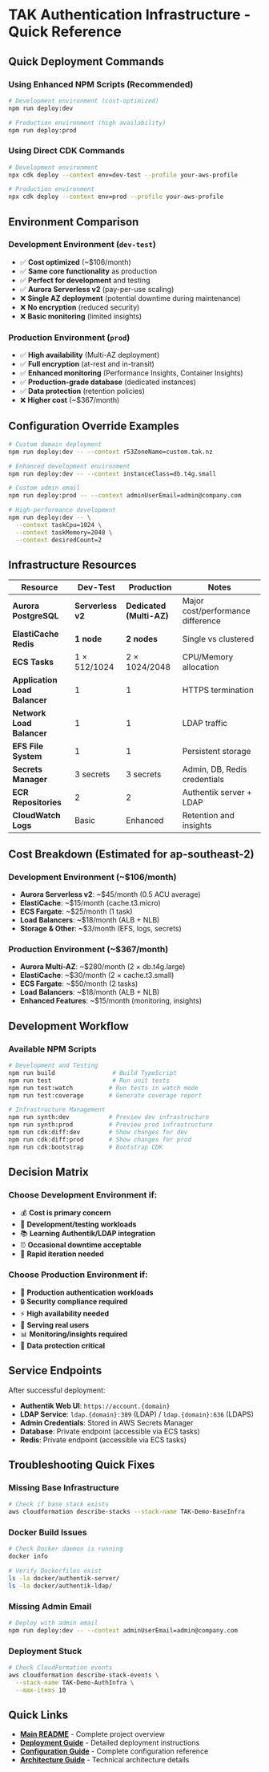 # TAK Authentication Infrastructure - Quick Reference

## Quick Deployment Commands

### Using Enhanced NPM Scripts (Recommended)
```bash
# Development environment (cost-optimized)
npm run deploy:dev

# Production environment (high availability)
npm run deploy:prod
```

### Using Direct CDK Commands
```bash
# Development environment
npx cdk deploy --context env=dev-test --profile your-aws-profile

# Production environment
npx cdk deploy --context env=prod --profile your-aws-profile
```

## Environment Comparison

### Development Environment (`dev-test`)
- ✅ **Cost optimized** (~$106/month)
- ✅ **Same core functionality** as production
- ✅ **Perfect for development** and testing
- ✅ **Aurora Serverless v2** (pay-per-use scaling)
- ❌ **Single AZ deployment** (potential downtime during maintenance)
- ❌ **No encryption** (reduced security)
- ❌ **Basic monitoring** (limited insights)

### Production Environment (`prod`)
- ✅ **High availability** (Multi-AZ deployment)
- ✅ **Full encryption** (at-rest and in-transit)
- ✅ **Enhanced monitoring** (Performance Insights, Container Insights)
- ✅ **Production-grade database** (dedicated instances)
- ✅ **Data protection** (retention policies)
- ❌ **Higher cost** (~$367/month)

## Configuration Override Examples

```bash
# Custom domain deployment
npm run deploy:dev -- --context r53ZoneName=custom.tak.nz

# Enhanced development environment
npm run deploy:dev -- --context instanceClass=db.t4g.small

# Custom admin email
npm run deploy:prod -- --context adminUserEmail=admin@company.com

# High-performance development
npm run deploy:dev -- \
  --context taskCpu=1024 \
  --context taskMemory=2048 \
  --context desiredCount=2
```

## Infrastructure Resources

| Resource | Dev-Test | Production | Notes |
|----------|----------|------------|-------|
| **Aurora PostgreSQL** | **Serverless v2** | **Dedicated (Multi-AZ)** | Major cost/performance difference |
| **ElastiCache Redis** | **1 node** | **2 nodes** | Single vs clustered |
| **ECS Tasks** | 1 × 512/1024 | 2 × 1024/2048 | CPU/Memory allocation |
| **Application Load Balancer** | 1 | 1 | HTTPS termination |
| **Network Load Balancer** | 1 | 1 | LDAP traffic |
| **EFS File System** | 1 | 1 | Persistent storage |
| **Secrets Manager** | 3 secrets | 3 secrets | Admin, DB, Redis credentials |
| **ECR Repositories** | 2 | 2 | Authentik server + LDAP |
| **CloudWatch Logs** | Basic | Enhanced | Retention and insights |

## Cost Breakdown (Estimated for ap-southeast-2)

### Development Environment (~$106/month)
- **Aurora Serverless v2**: ~$45/month (0.5 ACU average)
- **ElastiCache**: ~$15/month (cache.t3.micro)
- **ECS Fargate**: ~$25/month (1 task)
- **Load Balancers**: ~$18/month (ALB + NLB)
- **Storage & Other**: ~$3/month (EFS, logs, secrets)

### Production Environment (~$367/month)
- **Aurora Multi-AZ**: ~$280/month (2 × db.t4g.large)
- **ElastiCache**: ~$30/month (2 × cache.t3.small)
- **ECS Fargate**: ~$50/month (2 tasks)
- **Load Balancers**: ~$18/month (ALB + NLB)
- **Enhanced Features**: ~$15/month (monitoring, insights)

## Development Workflow

### Available NPM Scripts
```bash
# Development and Testing
npm run build                # Build TypeScript
npm run test                 # Run unit tests
npm run test:watch          # Run tests in watch mode
npm run test:coverage       # Generate coverage report

# Infrastructure Management
npm run synth:dev           # Preview dev infrastructure
npm run synth:prod          # Preview prod infrastructure
npm run cdk:diff:dev        # Show changes for dev
npm run cdk:diff:prod       # Show changes for prod
npm run cdk:bootstrap       # Bootstrap CDK
```

## Decision Matrix

### Choose Development Environment if:
- 💰 **Cost is primary concern**
- 🧪 **Development/testing workloads**
- 📚 **Learning Authentik/LDAP integration**
- ⏰ **Occasional downtime acceptable**
- 🚀 **Rapid iteration needed**

### Choose Production Environment if:
- 🏢 **Production authentication workloads**
- 🔒 **Security compliance required**
- ⚡ **High availability needed**
- 👥 **Serving real users**
- 📊 **Monitoring/insights required**
- 💾 **Data protection critical**

## Service Endpoints

After successful deployment:

- **Authentik Web UI**: `https://account.{domain}`
- **LDAP Service**: `ldap.{domain}:389` (LDAP) / `ldap.{domain}:636` (LDAPS)
- **Admin Credentials**: Stored in AWS Secrets Manager
- **Database**: Private endpoint (accessible via ECS tasks)
- **Redis**: Private endpoint (accessible via ECS tasks)

## Troubleshooting Quick Fixes

### **Missing Base Infrastructure**
```bash
# Check if base stack exists
aws cloudformation describe-stacks --stack-name TAK-Demo-BaseInfra
```

### **Docker Build Issues**
```bash
# Check Docker daemon is running
docker info

# Verify Dockerfiles exist
ls -la docker/authentik-server/
ls -la docker/authentik-ldap/
```

### **Missing Admin Email**
```bash
# Deploy with admin email
npm run deploy:dev -- --context adminUserEmail=admin@company.com
```

### **Deployment Stuck**
```bash
# Check CloudFormation events
aws cloudformation describe-stack-events \
  --stack-name TAK-Demo-AuthInfra \
  --max-items 10
```

## Quick Links

- **[Main README](../README.md)** - Complete project overview
- **[Deployment Guide](DEPLOYMENT_GUIDE.md)** - Detailed deployment instructions
- **[Configuration Guide](PARAMETERS.md)** - Complete configuration reference
- **[Architecture Guide](ARCHITECTURE.md)** - Technical architecture details